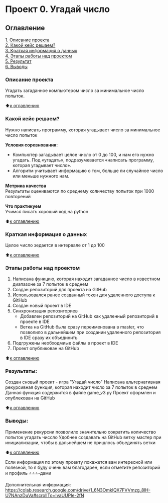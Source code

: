# Проект 0. Угадай число

## Оглавление  
[1. Описание проекта](.README.md#Описание-проекта)  
[2. Какой кейс решаем?](.README.md#Какой-кейс-решаем)  
[3. Краткая информация о данных](.README.md#Краткая-информация-о-данных)  
[4. Этапы работы над проектом](.README.md#Этапы-работы-над-проектом)  
[5. Результат](.README.md#Результат)    
[6. Выводы](.README.md#Выводы) 

### Описание проекта    
Угадать загаданное компьютером число за минимальное число попыток.

:arrow_up:[к оглавлению](_)


### Какой кейс решаем?    
Нужно написать программу, которая угадывает число за минимальное число попыток

**Условия соревнования:**  
- Компьютер загадывает целое число от 0 до 100, и нам его нужно угадать. Под «угадать», подразумевается «написать программу, которая угадывает число».
- Алгоритм учитывает информацию о том, больше ли случайное число или меньше нужного нам.

**Метрика качества**     
Результаты оцениваются по среднему количеству попыток при 1000 повторений

**Что практикуем**     
Учимся писать хороший код на python

:arrow_up:[к оглавлению](_)


### Краткая информация о данных
Целое число зедается в интервале от 1 до 100
  
:arrow_up:[к оглавлению](.README.md#Оглавление)


### Этапы работы над проектом  
1. Написана функцию, которая находит загаданное число в известном диапазоне за 7 попыток в среднем
2. Создан репозиторий для проекта на GitHub
3. Использовался ранее созданный токен для удаленного доступа к GitHub
3. Создан новый проект в IDE
4. Синхронизация репозиториев
   - Добавлен репозиторий на GitHub как удаленный репозиторий в проекте в IDE
   - Ветка на GitHub была сразу переименована в master, что позволило в дальнейшем при создании удаленного репозитория в IDE сразу их объединить
6. Подгружены необходмиые файлы в проект в IDE
7. Проект опубликован на GitHub

:arrow_up:[к оглавлению](.README.md#Оглавление)


### Результаты:  
Создан сновый проект - игра "Угадай число"
Написана альтернативная рекурсивная функция, которая находит число за 7 попыток в среднем
Данная функция содержится в файле game_v3.py
Проект оформлен и опублекован на GitHub

:arrow_up:[к оглавлению](.README.md#Оглавление)


### Выводы:  
Применение рекурсии позволило значительно сократить количество попыток угадать чиссло
Удобнее создавать на GitHub ветку мастер при инициализации, чтобы в дальнейшем не пришлось объединять ветки

:arrow_up:[к оглавлению](.README.md#Оглавление)


Если информация по этому проекту покажется вам интересной или полезной, то я буду очень вам благодарен, если отметите репозиторий и профиль ⭐️⭐️⭐️-дами

Дополнительная информация:
https://colab.research.google.com/drive/1_6N3OmklQX7FVVmzg_8lH-U7NAnzDuVa#scrollTo=IvaUUPIe-2fN
